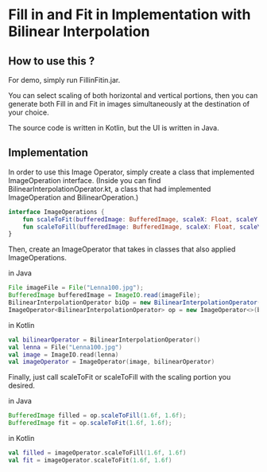 # Fill in and Fit in Implementation with Bilinear Interpolation 

## How to use this ?
For demo, simply run FillinFitin.jar.

You can select scaling of both horizontal and vertical portions, 
then you can generate both Fill in and Fit in images 
simultaneously at the destination of your choice. 

The source code is written in Kotlin, but the UI is written in Java.

## Implementation
In order to use this Image Operator, simply create a class that
implemented ImageOperation interface. 
(Inside you can find BilinearInterpolationOperator.kt, a class that had
 implemented ImageOperation and BilinearOperation.)

```kotlin
interface ImageOperations {
    fun scaleToFit(bufferedImage: BufferedImage, scaleX: Float, scaleY: Float): BufferedImage
    fun scaleToFill(bufferedImage: BufferedImage, scaleX: Float, scaleY: Float): BufferedImage
}
```

Then, create an ImageOperator that takes in classes that also
applied ImageOperations.

in Java
```java
File imageFile = File("Lenna100.jpg");
BufferedImage bufferedImage = ImageIO.read(imageFile);
BilinearInterpolationOperator biOp = new BilinearInterpolationOperator();
ImageOperator<BilinearInterpolationOperator> op = new ImageOperator<>(bufferedImage, biOp);
```
in Kotlin

```kotlin
val bilinearOperator = BilinearInterpolationOperator()
val lenna = File("Lenna100.jpg")
val image = ImageIO.read(lenna)
val imageOperator = ImageOperator(image, bilinearOperator)
```

Finally, just call scaleToFit or scaleToFill with the scaling portion you desired.

in Java
```java
BufferedImage filled = op.scaleToFill(1.6f, 1.6f);
BufferedImage fit = op.scaleToFit(1.6f, 1.6f);
```

in Kotlin
```kotlin
val filled = imageOperator.scaleToFill(1.6f, 1.6f)
val fit = imageOperator.scaleToFit(1.6f, 1.6f)
```



 
